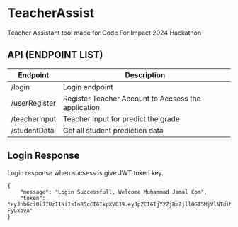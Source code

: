 # TeacherAssist
Teacher Assistant tool made for Code For Impact 2024 Hackathon



## API (ENDPOINT LIST)

| Endpoint     | Description |
| ----------- | ----------- |
| /login          | Login endpoint                                             |
| /userRegister   | Register Teacher Account to Accsess the application        |
| /teacherInput   | Teacher Input for predict the grade                        |
| /studentData    | Get all student prediction data                            |

## Login Response

Login response when sucsess is give JWT token key.

```
{
    "message": "Login Successfull, Welcome Muhammad Jamal Com",
    "token": "eyJhbGciOiJIUzI1NiIsInR5cCI6IkpXVCJ9.eyJpZCI6IjY2ZjRmZjllOGI5MjVlNTdiMmI3ODI1ZSIsImlhdCI6MTcyNzMzNjE3MX0.5saAbxyJ2kjNZCpm88jG6aq_sdr1kNTCWDa-FyGxovA"
}
```